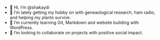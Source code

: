 - 👋 Hi, I’m @shakaydi
- 👀 I’m lately getting my hobby on with geneaological research, ham radio, and helping my plants survive.
- 🌱 I’m currently learning Git, Markdown and website building with WordPress.
- 💞️ I’m looking to collaborate on projects with positive social impact.

<!---
shakaydi/shakaydi is a ✨ special ✨ repository because its `README.md` (this file) appears on your GitHub profile.
You can click the Preview link to take a look at your changes.
--->
